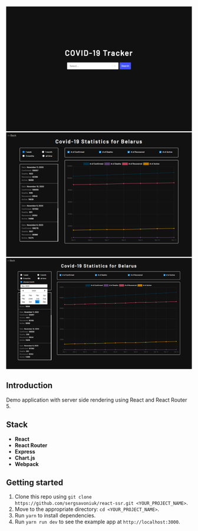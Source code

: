 ![Home Page](https://github.com/sergsavoniuk/react-ssr/blob/master/attachments/home_page.png)
![Main Page - Desktop](https://github.com/sergsavoniuk/react-ssr/blob/master/attachments/main_page.png)
![Main Page - Desktop2](https://github.com/sergsavoniuk/react-ssr/blob/master/attachments/main_page2.png)

## Introduction

Demo application with server side rendering using React and React Router 5.

## Stack

- **React**
- **React Router**
- **Express**
- **Chart.js**
- **Webpack**

## Getting started

1. Clone this repo using `git clone https://github.com/sergsavoniuk/react-ssr.git <YOUR_PROJECT_NAME>`.<br />
2. Move to the appropriate directory: `cd <YOUR_PROJECT_NAME>`.<br />
3. Run `yarn` to install dependencies.<br />
4. Run `yarn run dev` to see the example app at `http://localhost:3000`.
